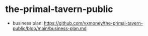 # the-primal-tavern-public

- business plan: https://github.com/vxmoney/the-primal-tavern-public/blob/main/business-plan.md

